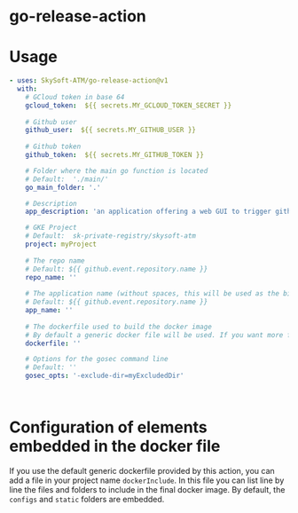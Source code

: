 # go-release-action

# Usage
<!-- start usage -->
```yaml
- uses: SkySoft-ATM/go-release-action@v1
  with:
    # GCloud token in base 64
    gcloud_token:  ${{ secrets.MY_GCLOUD_TOKEN_SECRET }}
  
    # Github user
    github_user:  ${{ secrets.MY_GITHUB_USER }}
    
    # Github token
    github_token:  ${{ secrets.MY_GITHUB_TOKEN }}

    # Folder where the main go function is located
    # Default:  './main/'
    go_main_folder: '.'

    # Description
    app_description: 'an application offering a web GUI to trigger github actions'

    # GKE Project
    # Default:  sk-private-registry/skysoft-atm
    project: myProject
    
    # The repo name
    # Default: ${{ github.event.repository.name }}
    repo_name: ''
  
    # The application name (without spaces, this will be used as the binary and docker image name)
    # Default: ${{ github.event.repository.name }}
    app_name: ''
  
    # The dockerfile used to build the docker image
    # By default a generic docker file will be used. If you want more flexibility for your project, you can point to a custom dockerfile
    dockerfile: ''

    # Options for the gosec command line
    # Default: ''
    gosec_opts: '-exclude-dir=myExcludedDir'

    
```
<!-- end usage -->

# Configuration of elements embedded in the docker file
If you use the default generic dockerfile provided by this action, you can add a file in your project name `dockerInclude`.
In this file you can list line by line the files and folders to include in the final docker image. By default, the `configs` and `static` folders are embedded.